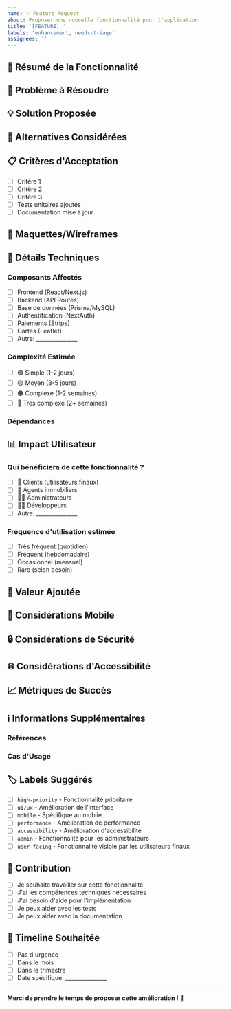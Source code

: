 ```yaml
---
name: ✨ Feature Request
about: Proposer une nouvelle fonctionnalité pour l'application
title: '[FEATURE] '
labels: 'enhancement, needs-triage'
assignees: ''
---
```


## 🚀 Résumé de la Fonctionnalité

<!-- Une description claire et concise de la fonctionnalité que vous souhaitez -->

## 🎯 Problème à Résoudre

<!-- Décrivez le problème que cette fonctionnalité résoudrait -->
<!-- Exemple: "Je suis toujours frustré quand [...]" -->

## 💡 Solution Proposée

<!-- Une description claire et concise de ce que vous voulez qui se passe -->

## 🔄 Alternatives Considérées

<!-- Une description claire et concise des solutions alternatives que vous avez envisagées -->

## 📋 Critères d'Acceptation

<!-- Liste des critères qui doivent être satisfaits pour que cette fonctionnalité soit considérée comme terminée -->

- [ ] Critère 1
- [ ] Critère 2  
- [ ] Critère 3
- [ ] Tests unitaires ajoutés
- [ ] Documentation mise à jour

## 🎨 Maquettes/Wireframes

<!-- Si vous avez des maquettes, wireframes ou exemples visuels, ajoutez-les ici -->

## 🔧 Détails Techniques

### Composants Affectés
<!-- Quels composants ou parties de l'application seraient affectés ? -->
- [ ] Frontend (React/Next.js)
- [ ] Backend (API Routes)
- [ ] Base de données (Prisma/MySQL)
- [ ] Authentification (NextAuth)
- [ ] Paiements (Stripe)
- [ ] Cartes (Leaflet)
- [ ] Autre: _______________

### Complexité Estimée
- [ ] 🟢 Simple (1-2 jours)
- [ ] 🟡 Moyen (3-5 jours)
- [ ] 🟠 Complexe (1-2 semaines)
- [ ] 🔴 Très complexe (2+ semaines)

### Dépendances
<!-- Cette fonctionnalité dépend-elle d'autres fonctionnalités ou issues ? -->

## 📊 Impact Utilisateur

### Qui bénéficiera de cette fonctionnalité ?
- [ ] 👤 Clients (utilisateurs finaux)
- [ ] 🏢 Agents immobiliers
- [ ] 👨‍💼 Administrateurs
- [ ] 👨‍💻 Développeurs
- [ ] Autre: _______________

### Fréquence d'utilisation estimée
- [ ] Très fréquent (quotidien)
- [ ] Fréquent (hebdomadaire)
- [ ] Occasionnel (mensuel)
- [ ] Rare (selon besoin)

## 🌟 Valeur Ajoutée

<!-- Expliquez pourquoi cette fonctionnalité serait précieuse -->
<!-- Quel est l'impact business/utilisateur attendu ? -->

## 📱 Considérations Mobile

<!-- Cette fonctionnalité nécessite-t-elle des adaptations mobiles spécifiques ? -->

## 🔒 Considérations de Sécurité

<!-- Y a-t-il des implications de sécurité à prendre en compte ? -->

## 🌐 Considérations d'Accessibilité

<!-- Cette fonctionnalité doit-elle respecter des standards d'accessibilité particuliers ? -->

## 📈 Métriques de Succès

<!-- Comment mesurerons-nous le succès de cette fonctionnalité ? -->

## ℹ️ Informations Supplémentaires

<!-- Ajoutez ici tout autre contexte, captures d'écran, ou informations sur la demande de fonctionnalité -->

### Références
<!-- Liens vers des ressources, exemples, ou inspirations -->

### Cas d'Usage
<!-- Décrivez des scénarios concrets d'utilisation -->

## 🏷️ Labels Suggérés

<!-- Cochez les labels appropriés -->
- [ ] `high-priority` - Fonctionnalité prioritaire
- [ ] `ui/ux` - Amélioration de l'interface
- [ ] `mobile` - Spécifique au mobile
- [ ] `performance` - Amélioration de performance
- [ ] `accessibility` - Amélioration d'accessibilité
- [ ] `admin` - Fonctionnalité pour les administrateurs
- [ ] `user-facing` - Fonctionnalité visible par les utilisateurs finaux

## 🤝 Contribution

<!-- Si vous souhaitez contribuer à l'implémentation -->
- [ ] Je souhaite travailler sur cette fonctionnalité
- [ ] J'ai les compétences techniques nécessaires
- [ ] J'ai besoin d'aide pour l'implémentation
- [ ] Je peux aider avec les tests
- [ ] Je peux aider avec la documentation

## 📅 Timeline Souhaitée

<!-- Avez-vous une échéance particulière ? -->
- [ ] Pas d'urgence
- [ ] Dans le mois
- [ ] Dans le trimestre
- [ ] Date spécifique: _______________

---

**Merci de prendre le temps de proposer cette amélioration ! 🙏**
